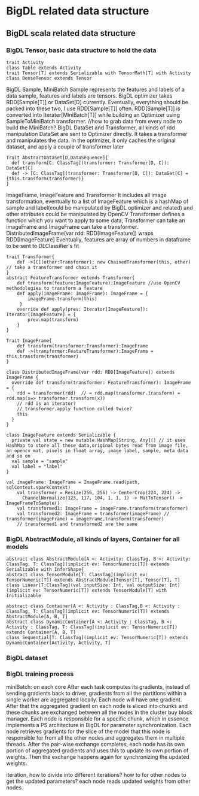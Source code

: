 # BigDL related data structure
## BigDL scala related data structure

### BigDL Tensor, basic data structure to hold the data
```
trait Activity
class Table extends Activity
trait Tensor[T] extends Serializable with TensorMath[T] with Activity
class DenseTensor extends Tensor
```
BigDL Sample, MiniBatch
    Sample represents the features and labels of a data sample, features and labels are tensors.
    BigDL optimizer takes RDD[Sample[T]] or DataSet[D] currently. Eventually, everything should be packed into these two, I use RDD[Sample[T]] often.
    RDD[Sample[T]] is converted into Iterater[MiniBatch[T]] while building an Optimizer using SampleToMiniBatch transformer.
    //how to grab data from every node to build the MiniBatch?
BigDL DataSet and Transformer, all kinds of rdd manipulation
    DataSet are sent to Optimizer directly. It takes a transformer and manipulates the data. In the optimizer, it only caches the original dataset, and apply a couple of transformer later
```
Trait AbstractDataSet[D,DataSequence]{
  def transform[C: ClassTag](transformer: Transformer[D, C]): DataSet[C]
  def -> [C: ClassTag](transformer: Transformer[D, C]): DataSet[C] = {this.transform(transformer)}
}
```
ImageFrame, ImageFeature and Transformer
    It includes all image transformation, eventually to a list of ImageFeature which is a hashMap of sample and label(could be manipulated by BigDL optimizer and related) and other attributes could be manipulated by OpenCV
    Transformer defines a function which you want to apply to some data, Transformer can take an imageFrame and ImageFrame can take a transformer.
    DistributedImageFrame(var rdd: RDD[ImageFeature]) wraps RDD[ImageFeature]
    Eventually, features are array of numbers in dataframe to be sent to DLClassifier's fit
```
trait Transformer{
    def ->[C](other:Transformer): new ChainedTransformer(this, other) // take a transformer and chain it
}
abstract FeatureTransformer extends Transformer{
    def transform(feature:ImageFeature):ImageFeature //use OpenCV methodologies to transform a feature
    def apply(imageFrame: ImageFrame): ImageFrame = {
        imageFrame.transform(this)
     }
    override def apply(prev: Iterator[ImageFeature]): Iterator[ImageFeature] = {
        prev.map(transform)
    }
}
```
```
Trait ImageFrame{
    def transform(transformer:Transformer):ImageFrame
    def ->(transformer:FeatureTransformer):ImageFrame = this.transform(transformer)
}

class DistributedImageFrame(var rdd: RDD[ImageFeature]) extends ImageFrame {
  override def transform(transformer: FeatureTransformer): ImageFrame = {
    rdd = transformer(rdd)  // = rdd.map(transformer.transform) = rdd.map(x=> transformer.transform(x))
    // rdd is an iterator?
    // transformer.apply function called twice?
    this
  }
}
```
```
class ImageFeature extends Serializable {
  private val state = new mutable.HashMap[String, Any]() // it uses HashMap to store all these data,original bytes read from image file, an opencv mat, pixels in float array, image label, sample, meta data and so on
  val sample = "sample"
  val label = "label"
}
```
```
val imageFrame: ImageFrame = ImageFrame.read(path, sqlContext.sparkContext)
    val transformer = Resize(256, 256) -> CenterCrop(224, 224) ->
      ChannelNormalize(123, 117, 104, 1, 1, 1) -> MatToTensor() -> ImageFrameToSample()
    val transformed1: ImageFrame = imageFrame.transform(transformer)
    val transformed2: ImageFrame = transformer(imageFrame) // transformer(imageFrame) = imageFrame.transform(transformer)
    // transformed1 and transformed2 are the same
```
### BigDL AbstractModule, all kinds of layers, Container for all models
```
abstract class AbstractModule[A <: Activity: ClassTag, B <: Activity: ClassTag, T: ClassTag](implicit ev: TensorNumeric[T]) extends Serializable with InferShape{
abstract class TensorModule[T: ClassTag](implicit ev: TensorNumeric[T]) extends AbstractModule[Tensor[T], Tensor[T], T]
class Linear[T:ClassTag](val inputSize: Int, val outputSize: Int)(implicit ev: TensorNumeric[T]) extends TensorModule[T] with Initializable
```
```
abstract class Container[A <: Activity : ClassTag,B <: Activity : ClassTag, T: ClassTag](implicit ev: TensorNumeric[T]) extends AbstractModule[A, B, T]
abstract class DynamicContainer[A <: Activity : ClassTag, B <: Activity : ClassTag, T: ClassTag](implicit ev: TensorNumeric[T]) extends Container[A, B, T]
class Sequential[T: ClassTag](implicit ev: TensorNumeric[T]) extends DynamicContainer[Activity, Activity, T]
```

### BigDL dataset 


### BigDL training process
miniBatch: on each core
After each task computes its gradients, instead of sending gradients back to driver, gradients from all the partitions within a single worker are aggregated locally. Each node will have one gradient.
After that the aggregated gradient on each node is sliced into chunks and these chunks are exchanged between all the nodes in the cluster buy block manager. 
Each node is responsible for a specific chunk, which in essence implements a PS architecture in BigDL for parameter synchronization. 
Each node retrieves gradients for the slice of the model that this node is responsible for from all the other nodes and aggregates them in multiple threads. 
After the pair-wise exchange completes, each node has its own portion of aggregated gradients and uses this to update its own portion of weights. 
Then the exchange happens again for synchronizing the updated weights. 

iteration, how to divide into different iterations?
how to for other nodes to get the updated parameters? each node reads updated weights from other nodes.

